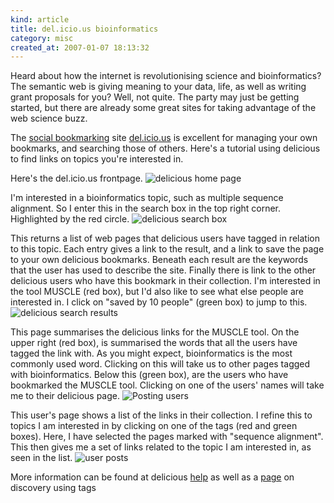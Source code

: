 ```yaml
--- 
kind: article
title: del.icio.us bioinformatics
category: misc
created_at: 2007-01-07 18:13:32
---
```

Heard about how the internet is revolutionising science and bioinformatics? The semantic web is giving meaning to your data, life, as well as writing grant proposals for you? Well, not quite. The party may just be getting started, but there are already some great sites for taking advantage of the web science buzz.

The <a href="http://216.239.59.104/search?q=cache:ybfaNkWeoDEJ:www.educause.edu/ir/library/pdf/ELI7001.pdf">social bookmarking</a> site <a href="http://del.icio.us/">del.icio.us</a> is excellent for managing your own bookmarks, and searching those of others. Here's a tutorial using delicious to find links on topics you're interested in.

<!--more-->

Here's the del.icio.us frontpage.
<img src="http://www.bioinformaticszen.com/wp-content/uploads/2007/01/delicious_home_page.jpg" id="image10" alt="delicious home page" />

I'm interested in a bioinformatics topic, such as multiple sequence alignment. So I enter this in the search box in the top right corner. Highlighted by the red circle.
<img src="http://www.bioinformaticszen.com/wp-content/uploads/2007/01/delicious_search_box.jpg" id="image9" alt="delicious search box" />

This returns a list of web pages that delicious users have tagged in relation to this topic. Each entry gives a link to the result, and a link to save the page to your own delicious bookmarks. Beneath each result are the keywords that the user has used to describe the site. Finally there is link to the other delicious users who have this bookmark in their collection.
I'm interested in the tool MUSCLE (red box), but I'd also like to see what else people are interested in. I click on "saved by 10 people" (green box) to jump to this.
<img src="http://www.bioinformaticszen.com/wp-content/uploads/2007/01/delicious_results.jpg" id="image11" alt="delicious search results" />

This page summarises the delicious links for the MUSCLE tool. On the upper right (red box), is summarised the words that all the users have tagged the link with. As you might expect, bioinformatics is the most commonly used word.  Clicking on this will take us to other pages tagged with bioinformatics.
Below this (green box), are the users who have bookmarked the MUSCLE tool. Clicking on one of the users' names will take me to their delicious page.
<img src="http://www.bioinformaticszen.com/wp-content/uploads/2007/01/delicious_users.jpg" id="image12" alt="Posting users" />

This user's page shows a list of the links in their collection. I refine this to topics I am interested in by clicking on one of the tags (red and green boxes). Here, I have selected the pages marked with "sequence alignment". This then gives me a set of links related to the topic I am interested in, as seen in the list.
<img src="http://www.bioinformaticszen.com/wp-content/uploads/2007/01/user_links.jpg" id="image13" alt="user posts" />

More information can be found at delicious <a href="http://del.icio.us/help/">help</a> as well as a <a href="http://del.icio.us/help/discovering">page</a> on discovery using tags
